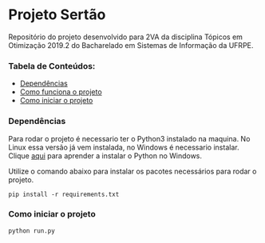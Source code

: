 # Projeto Sertão

Repositório do projeto desenvolvido para 2VA da disciplina Tópicos em Otimização 2019.2 do Bacharelado em Sistemas de Informação da UFRPE.

### Tabela de Conteúdos:

<!--ts-->
* [Dependências](https://github.com/peticormei/projeto-sertao#dependências)
* [Como funciona o projeto](https://github.com/peticormei/projeto-sertao/blob/master/example/ProjetoSertao.ipynb)
* [Como iniciar o projeto](https://github.com/peticormei/projeto-sertao#como-iniciar-o-projeto)
<!--te-->

### Dependências

Para rodar o projeto é necessario ter o Python3 instalado na maquina. No Linux essa versão já vem instalada, no Windows é necessario instalar. Clique [aqui](https://python.org.br/instalacao-windows/) para aprender a instalar o Python no Windows.

Utilize o comando abaixo para instalar os pacotes necessários para rodar o projeto.

    pip install -r requirements.txt

### Como iniciar o projeto

    python run.py
